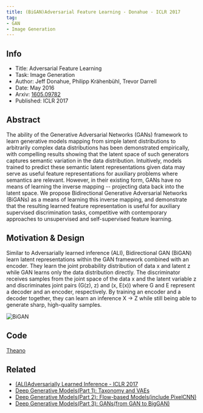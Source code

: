 ```yaml
---
title: (BiGAN)Adversarial Feature Learning - Donahue - ICLR 2017
tag:
- GAN
- Image Generation
---
```


## Info

- Title: Adversarial Feature Learning
- Task: Image Generation
- Author: Jeff Donahue, Philipp Krähenbühl, Trevor Darrell
- Date: May 2016
- Arxiv: [1605.09782](https://arxiv.org/abs/1605.09782)
- Published: ICLR 2017



## Abstract

The ability of the Generative Adversarial Networks (GANs) framework to learn generative models mapping from simple latent distributions to arbitrarily complex data distributions has been demonstrated empirically, with compelling results showing that the latent space of such generators captures semantic variation in the data distribution. Intuitively, models trained to predict these semantic latent representations given data may serve as useful feature representations for auxiliary problems where semantics are relevant. However, in their existing form, GANs have no means of learning the inverse mapping -- projecting data back into the latent space. We propose Bidirectional Generative Adversarial Networks (BiGANs) as a means of learning this inverse mapping, and demonstrate that the resulting learned feature representation is useful for auxiliary supervised discrimination tasks, competitive with contemporary approaches to unsupervised and self-supervised feature learning.



## Motivation & Design

Similar to Adversarially learned inference (ALI), Bidirectional GAN (BiGAN) learn latent representations within the GAN framework combined with an encoder. They learn the joint probability distribution of data x and latent z while GAN learns only the data distribution directly. The discriminator receives samples from the joint space of the data x and the latent variable z and discriminates joint pairs (G(z), z) and (x, E(x)) where G and E represent a decoder and an encoder, respectively. By training an encoder and a decoder together, they can learn an inference X → Z while still being able to generate sharp, high-quality samples.

![BiGAN](https://i.imgur.com/sOa8L9l.png)




## Code

[Theano](<https://github.com/jeffdonahue/bigan>)



## Related

- [(ALI)Adversarially Learned Inference - ICLR 2017](https://arxivnote.ddlee.cn/2019/09/26/Adversarially-Learned-Inference-ICLR-2017.html)
- [Deep Generative Models(Part 1): Taxonomy and VAEs](https://arxivnote.ddlee.cn/2019/08/18/Deep-Generative-Models-Taxonomy-VAE.html)
- [Deep Generative Models(Part 2): Flow-based Models(include PixelCNN)](https://arxivnote.ddlee.cn/2019/08/19/Deep-Generative-Models-Flow-based-Models-PixelCNN.html)
- [Deep Generative Models(Part 3): GANs(from GAN to BigGAN)](https://arxivnote.ddlee.cn/2019/08/20/Deep-Generative-Models-GAN-WGAN-SAGAN-StyleGAN-BigGAN.html)

